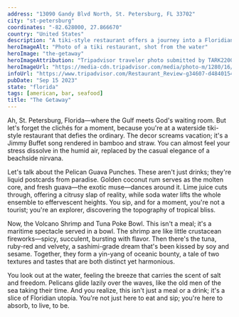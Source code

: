 ```yaml
---
address: "13090 Gandy Blvd North, St. Petersburg, FL 33702"
city: "st-petersburg"
coordinates: "-82.628000, 27.866670"
country: "United States"
description: "A tiki-style restaurant offers a journey into a Floridian paradise"
heroImageAlt: "Photo of a tiki restaurant, shot from the water"
heroImage: "the-getaway"
heroImageAttribution: "Tripadvisor traveler photo submitted by TARK2200 (Mar 2019)"
heroImageUrl: "https://media-cdn.tripadvisor.com/media/photo-m/1280/16/e9/ba/fb/photo0jpg.jpg"
infoUrl: "https://www.tripadvisor.com/Restaurant_Review-g34607-d4840154-Reviews-The_Getaway-St_Petersburg_Florida.html"
pubDate: "Sep 15 2023"
state: "florida"
tags: [american, bar, seafood]
title: "The Getaway"
---
```


Ah, St. Petersburg, Florida—where the Gulf meets God's waiting room. But let's forget the clichés for a moment, because you're at a waterside tiki-style restaurant that defies the ordinary. The decor screams vacation; it's a Jimmy Buffet song rendered in bamboo and straw. You can almost feel your stress dissolve in the humid air, replaced by the casual elegance of a beachside nirvana.

Let's talk about the Pelican Guava Punches. These aren't just drinks; they're liquid postcards from paradise. Golden coconut rum serves as the molten core, and fresh guava—the exotic muse—dances around it. Lime juice cuts through, offering a citrusy slap of reality, while soda water lifts the whole ensemble to effervescent heights. You sip, and for a moment, you're not a tourist; you're an explorer, discovering the topography of tropical bliss.

Now, the Volcano Shrimp and Tuna Poke Bowl. This isn't a meal; it's a maritime spectacle served in a bowl. The shrimp are like little crustacean fireworks—spicy, succulent, bursting with flavor. Then there's the tuna, ruby-red and velvety, a sashimi-grade dream that's been kissed by soy and sesame. Together, they form a yin-yang of oceanic bounty, a tale of two textures and tastes that are both distinct yet harmonious.

You look out at the water, feeling the breeze that carries the scent of salt and freedom. Pelicans glide lazily over the waves, like the old men of the sea taking their time. And you realize, this isn't just a meal or a drink; it's a slice of Floridian utopia. You're not just here to eat and sip; you're here to absorb, to live, to be.
